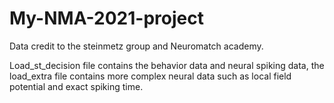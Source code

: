 # My-NMA-2021-project
Data credit to the steinmetz group and Neuromatch academy. 

Load_st_decision file contains the behavior data and neural spiking data, the load_extra file contains more complex neural data such as local field potential and exact spiking time. 

